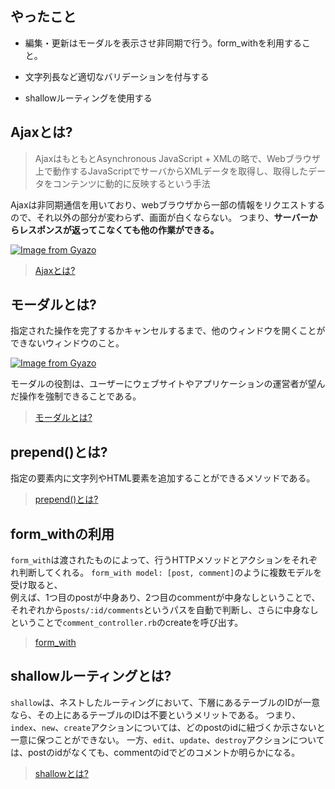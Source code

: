 ## やったこと

- 編集・更新はモーダルを表示させ非同期で行う。form_withを利用すること。

- 文字列長など適切なバリデーションを付与する

- shallowルーティングを使用する

## Ajaxとは?
 > AjaxはもともとAsynchronous JavaScript + XMLの略で、Webブラウザ上で動作するJavaScriptでサーバからXMLデータを取得し、取得したデータをコンテンツに動的に反映するという手法
 
 Ajaxは非同期通信を用いており、webブラウザから一部の情報をリクエストするので、それ以外の部分が変わらず、画面が白くならない。
つまり、**サーバーからレスポンスが返ってこなくても他の作業ができる。**

[![Image from Gyazo](https://i.gyazo.com/0bbd72d8eb5206fa047ffd05be99ebe1.png)](https://gyazo.com/0bbd72d8eb5206fa047ffd05be99ebe1)

> [Ajaxとは?](https://github.com/Shun712/Knowledges/blob/master/insta_clone/04_comment_to_post/index/ajax.md)
 
## モーダルとは?

指定された操作を完了するかキャンセルするまで、他のウィンドウを開くことができないウィンドウのこと。

[![Image from Gyazo](https://i.gyazo.com/fb14563757cb443c0ef16356091c84bd.png)](https://gyazo.com/fb14563757cb443c0ef16356091c84bd)

モーダルの役割は、ユーザーにウェブサイトやアプリケーションの運営者が望んだ操作を強制できることである。

> [モーダルとは?](https://github.com/Shun712/Knowledges/blob/master/insta_clone/04_comment_to_post/index/modal.md)

## prepend()とは?
指定の要素内に文字列やHTML要素を追加することができるメソッドである。

>[prepend()とは?](https://github.com/Shun712/Knowledges/blob/master/insta_clone/04_comment_to_post/index/prepend.md)

## form_withの利用

`form_with`は渡されたものによって、行うHTTPメソッドとアクションをそれぞれ判断してくれる。
`form_with model: [post, comment]`のように複数モデルを受け取ると、  
例えば、1つ目のpostが中身あり、2つ目のcommentが中身なしということで、それぞれから`posts/:id/comments`というパスを自動で判断し、さらに中身なしということで`comment_controller.rb`のcreateを呼び出す。

> [form_with](https://github.com/Shun712/Knowledges/blob/master/insta_clone/04_comment_to_post/index/form_with.md)

## shallowルーティングとは?
`shallow`は、ネストしたルーティングにおいて、下層にあるテーブルのIDが一意なら、その上にあるテーブルのIDは不要というメリットである。
つまり、`index`、`new`、`create`アクションについては、どのpostのidに紐づくか示さないと一意に保つことができない。
一方、`edit`、`update`、`destroy`アクションについては、postのidがなくても、commentのidでどのコメントか明らかになる。

> [shallowとは?](https://github.com/Shun712/Knowledges/blob/master/insta_clone/04_comment_to_post/index/shallow.md)